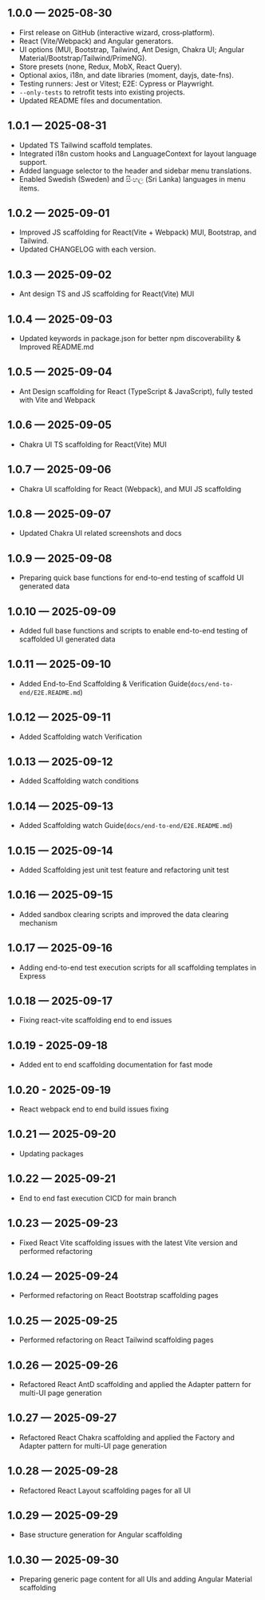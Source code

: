 ## 1.0.0 — 2025-08-30
- First release on GitHub (interactive wizard, cross‑platform).
- React (Vite/Webpack) and Angular generators.
- UI options (MUI, Bootstrap, Tailwind, Ant Design, Chakra UI; Angular Material/Bootstrap/Tailwind/PrimeNG).
- Store presets (none, Redux, MobX, React Query).
- Optional axios, i18n, and date libraries (moment, dayjs, date-fns).
- Testing runners: Jest or Vitest; E2E: Cypress or Playwright.
- `--only-tests` to retrofit tests into existing projects.
- Updated README files and documentation.

## 1.0.1 — 2025-08-31
- Updated TS Tailwind scaffold templates.
- Integrated i18n custom hooks and LanguageContext for layout language support.
- Added language selector to the header and sidebar menu translations.
- Enabled Swedish (Sweden) and සිංහල (Sri Lanka) languages in menu items.

## 1.0.2 — 2025-09-01
- Improved JS scaffolding for React(Vite + Webpack) MUI, Bootstrap, and Tailwind.
- Updated CHANGELOG with each version.

## 1.0.3 — 2025-09-02
- Ant design TS and JS scaffolding for React(Vite) MUI

## 1.0.4 — 2025-09-03
- Updated keywords in package.json for better npm discoverability & Improved README.md

## 1.0.5 — 2025-09-04
- Ant Design scaffolding for React (TypeScript & JavaScript), fully tested with Vite and Webpack

## 1.0.6 — 2025-09-05
- Chakra UI TS scaffolding for React(Vite) MUI

## 1.0.7 — 2025-09-06
- Chakra UI scaffolding for React (Webpack), and MUI JS scaffolding

## 1.0.8 — 2025-09-07
- Updated Chakra UI related screenshots and docs

## 1.0.9 — 2025-09-08
- Preparing quick base functions for end-to-end testing of scaffold UI generated data 

## 1.0.10 — 2025-09-09
- Added full base functions and scripts to enable end-to-end testing of scaffolded UI generated data

## 1.0.11 — 2025-09-10
- Added End-to-End Scaffolding & Verification Guide(`docs/end-to-end/E2E.README.md`)

## 1.0.12 — 2025-09-11
- Added Scaffolding watch Verification

## 1.0.13 — 2025-09-12
- Added Scaffolding watch conditions

## 1.0.14 — 2025-09-13
- Added Scaffolding watch Guide(`docs/end-to-end/E2E.README.md`)

## 1.0.15 — 2025-09-14
- Added Scaffolding jest unit test feature and refactoring unit test

## 1.0.16 — 2025-09-15
- Added sandbox clearing scripts and improved the data clearing mechanism

## 1.0.17 — 2025-09-16
- Adding end-to-end test execution scripts for all scaffolding templates in Express

## 1.0.18 — 2025-09-17
- Fixing react-vite scaffolding end to end issues

## 1.0.19 - 2025-09-18
- Added ent to end scaffolding documentation for fast mode

## 1.0.20 - 2025-09-19
- React webpack end to end build issues fixing

## 1.0.21 — 2025-09-20
- Updating packages

## 1.0.22 — 2025-09-21
- End to end fast execution CICD for main branch

## 1.0.23 — 2025-09-23
- Fixed React Vite scaffolding issues with the latest Vite version and performed refactoring

## 1.0.24 — 2025-09-24
- Performed refactoring on React Bootstrap scaffolding pages

## 1.0.25 — 2025-09-25
- Performed refactoring on React Tailwind scaffolding pages

## 1.0.26 — 2025-09-26
- Refactored React AntD scaffolding and applied the Adapter pattern for multi-UI page generation

## 1.0.27 — 2025-09-27
- Refactored React Chakra scaffolding and applied the Factory and Adapter pattern for multi-UI page generation

## 1.0.28 — 2025-09-28
- Refactored React Layout scaffolding pages for all UI

## 1.0.29 — 2025-09-29
- Base structure generation for Angular scaffolding

## 1.0.30 — 2025-09-30
- Preparing generic page content for all UIs and adding Angular Material scaffolding